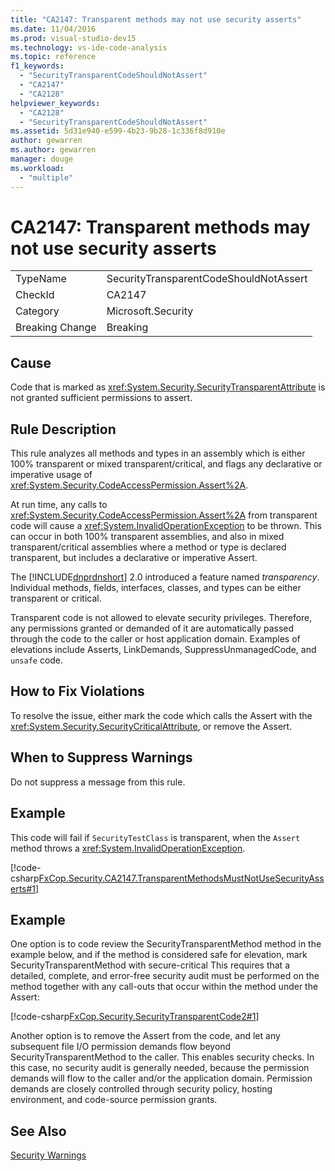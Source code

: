 ```yaml
---
title: "CA2147: Transparent methods may not use security asserts"
ms.date: 11/04/2016
ms.prod: visual-studio-dev15
ms.technology: vs-ide-code-analysis
ms.topic: reference
f1_keywords:
  - "SecurityTransparentCodeShouldNotAssert"
  - "CA2147"
  - "CA2128"
helpviewer_keywords:
  - "CA2128"
  - "SecurityTransparentCodeShouldNotAssert"
ms.assetid: 5d31e940-e599-4b23-9b28-1c336f8d910e
author: gewarren
ms.author: gewarren
manager: douge
ms.workload:
  - "multiple"
---
```

# CA2147: Transparent methods may not use security asserts
|||
|-|-|
|TypeName|SecurityTransparentCodeShouldNotAssert|
|CheckId|CA2147|
|Category|Microsoft.Security|
|Breaking Change|Breaking|

## Cause
 Code that is marked as <xref:System.Security.SecurityTransparentAttribute> is not granted sufficient permissions to assert.

## Rule Description
 This rule analyzes all methods and types in an assembly which is either 100% transparent or mixed transparent/critical, and flags any declarative or imperative usage of <xref:System.Security.CodeAccessPermission.Assert%2A>.

 At run time, any calls to <xref:System.Security.CodeAccessPermission.Assert%2A> from transparent code will cause a <xref:System.InvalidOperationException> to be thrown. This can occur in both 100% transparent assemblies, and also in mixed transparent/critical assemblies where a method or type is declared transparent, but includes a declarative or imperative Assert.

 The [!INCLUDE[dnprdnshort](../code-quality/includes/dnprdnshort_md.md)] 2.0 introduced a feature named *transparency*. Individual methods, fields, interfaces, classes, and types can be either transparent or critical.

 Transparent code is not allowed to elevate security privileges. Therefore, any permissions granted or demanded of it are automatically passed through the code to the caller or host application domain. Examples of elevations include Asserts, LinkDemands, SuppressUnmanagedCode, and `unsafe` code.

## How to Fix Violations
 To resolve the issue, either mark the code which calls the Assert with the <xref:System.Security.SecurityCriticalAttribute>, or remove the Assert.

## When to Suppress Warnings
 Do not suppress a message from this rule.

## Example
 This code will fail if `SecurityTestClass` is transparent, when the `Assert` method throws a <xref:System.InvalidOperationException>.

 [!code-csharp[FxCop.Security.CA2147.TransparentMethodsMustNotUseSecurityAsserts#1](../code-quality/codesnippet/CSharp/ca2147-transparent-methods-may-not-use-security-asserts_1.cs)]

## Example
 One option is to code review the SecurityTransparentMethod method in the example below, and if the method is considered safe for elevation, mark SecurityTransparentMethod with secure-critical This requires that a detailed, complete, and error-free security audit must be performed on the method together with any call-outs that occur within the method under the Assert:

 [!code-csharp[FxCop.Security.SecurityTransparentCode2#1](../code-quality/codesnippet/CSharp/ca2147-transparent-methods-may-not-use-security-asserts_2.cs)]

 Another option is to remove the Assert from the code, and let any subsequent file I/O permission demands flow beyond SecurityTransparentMethod to the caller. This enables security checks. In this case, no security audit is generally needed, because the permission demands will flow to the caller and/or the application domain. Permission demands are closely controlled through security policy, hosting environment, and code-source permission grants.

## See Also
 [Security Warnings](../code-quality/security-warnings.md)